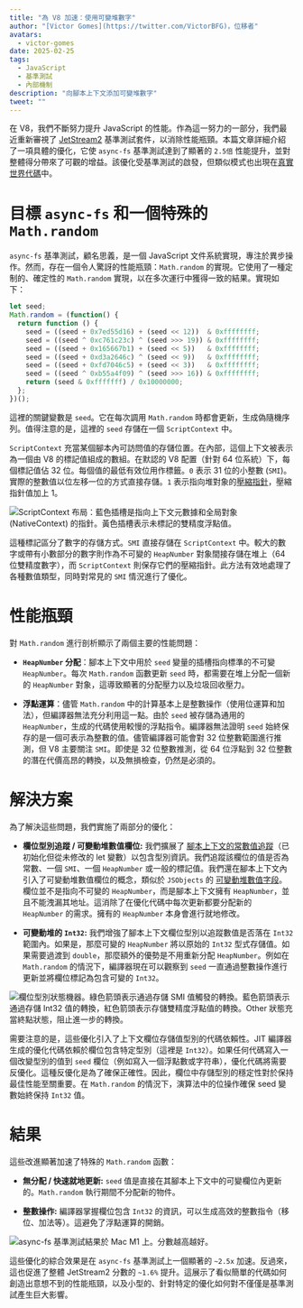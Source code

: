 ```yaml
---
title: "為 V8 加速：使用可變堆數字"
author: "[Victor Gomes](https://twitter.com/VictorBFG)，位移者"
avatars:
  - victor-gomes
date: 2025-02-25
tags:
  - JavaScript
  - 基準測試
  - 內部機制
description: "向腳本上下文添加可變堆數字"
tweet: ""
---
```


在 V8，我們不斷努力提升 JavaScript 的性能。作為這一努力的一部分，我們最近重新審視了 [JetStream2](https://browserbench.org/JetStream2.1/) 基準測試套件，以消除性能瓶頸。本篇文章詳細介紹了一項具體的優化，它使 `async-fs` 基準測試達到了顯著的 `2.5倍` 性能提升，並對整體得分帶來了可觀的增益。該優化受基準測試的啟發，但類似模式也出現在[真實世界代碼](https://github.com/WebAssembly/binaryen/blob/3339c1f38da5b68ce8bf410773fe4b5eee451ab8/scripts/fuzz_shell.js#L248)中。

<!--truncate-->
# 目標 `async-fs` 和一個特殊的 `Math.random`

`async-fs` 基準測試，顧名思義，是一個 JavaScript 文件系統實現，專注於異步操作。然而，存在一個令人驚訝的性能瓶頸：`Math.random` 的實現。它使用了一種定制的、確定性的 `Math.random` 實現，以在多次運行中獲得一致的結果。實現如下：

```js
let seed;
Math.random = (function() {
  return function () {
    seed = ((seed + 0x7ed55d16) + (seed << 12))  & 0xffffffff;
    seed = ((seed ^ 0xc761c23c) ^ (seed >>> 19)) & 0xffffffff;
    seed = ((seed + 0x165667b1) + (seed << 5))   & 0xffffffff;
    seed = ((seed + 0xd3a2646c) ^ (seed << 9))   & 0xffffffff;
    seed = ((seed + 0xfd7046c5) + (seed << 3))   & 0xffffffff;
    seed = ((seed ^ 0xb55a4f09) ^ (seed >>> 16)) & 0xffffffff;
    return (seed & 0xfffffff) / 0x10000000;
  };
})();
```

這裡的關鍵變數是 `seed`。它在每次調用 `Math.random` 時都會更新，生成偽隨機序列。值得注意的是，這裡的 `seed` 存儲在一個 `ScriptContext` 中。

`ScriptContext` 充當某個腳本內可訪問值的存儲位置。在內部，這個上下文被表示為一個由 V8 的標記值組成的數組。在默認的 V8 配置（針對 64 位系統）下，每個標記值佔 32 位。每個值的最低有效位用作標籤。`0` 表示 31 位的小整數 (`SMI`)。實際的整數值以位左移一位的方式直接存儲。`1` 表示指向堆對象的[壓縮指針](https://v8.dev/blog/pointer-compression)，壓縮指針值加上 1。

![`ScriptContext` 布局：藍色插槽是指向上下文元數據和全局對象 (`NativeContext`) 的指針。黃色插槽表示未標記的雙精度浮點值。](/_img/mutable-heap-number/script-context.svg)

這種標記區分了數字的存儲方式。`SMI` 直接存儲在 `ScriptContext` 中。較大的數字或帶有小數部分的數字則作為不可變的 `HeapNumber` 對象間接存儲在堆上（64 位雙精度數字），而 `ScriptContext` 則保存它們的壓縮指針。此方法有效地處理了各種數值類型，同時對常見的 `SMI` 情況進行了優化。

# 性能瓶頸

對 `Math.random` 進行剖析顯示了兩個主要的性能問題：

- **`HeapNumber` 分配**：腳本上下文中用於 `seed` 變量的插槽指向標準的不可變 `HeapNumber`。每次 `Math.random` 函數更新 `seed` 時，都需要在堆上分配一個新的 `HeapNumber` 對象，這導致顯著的分配壓力以及垃圾回收壓力。

- **浮點運算**：儘管 `Math.random` 中的計算基本上是整數操作（使用位運算和加法），但編譯器無法充分利用這一點。由於 `seed` 被存儲為通用的 `HeapNumber`，生成的代碼使用較慢的浮點指令。編譯器無法證明 `seed` 始終保存的是一個可表示為整數的值。儘管編譯器可能會對 32 位整數範圍進行推測，但 V8 主要關注 `SMI`。即使是 32 位整數推測，從 64 位浮點到 32 位整數的潛在代價高昂的轉換，以及無損檢查，仍然是必須的。

# 解決方案

為了解決這些問題，我們實施了兩部分的優化：

- **欄位型別追蹤 / 可變動堆數值欄位:** 我們擴展了 [腳本上下文的常數值追蹤](https://issues.chromium.org/u/2/issues/42203515)（已初始化但從未修改的 let 變數）以包含型別資訊。我們追蹤該欄位的值是否為常數、一個 `SMI`、一個 `HeapNumber` 或一般的標記值。我們還在腳本上下文內引入了可變動堆數值欄位的概念，類似於 `JSObjects` 的 [可變動堆數值字段](https://v8.dev/blog/react-cliff#smi-heapnumber-mutableheapnumber)。欄位並不是指向不可變的 `HeapNumber`，而是腳本上下文擁有 `HeapNumber`，並且不能洩漏其地址。這消除了在優化代碼中每次更新都要分配新的 `HeapNumber` 的需求。擁有的 `HeapNumber` 本身會進行就地修改。

- **可變動堆的 `Int32`:** 我們增強了腳本上下文欄位型別以追蹤數值是否落在 `Int32` 範圍內。如果是，那麼可變的 `HeapNumber` 將以原始的 `Int32` 型式存儲值。如果需要過渡到 `double`，那麼額外的優勢是不用重新分配 `HeapNumber`。例如在 `Math.random` 的情況下，編譯器現在可以觀察到 `seed` 一直通過整數操作進行更新並將欄位標記為包含可變的 `Int32`。

![欄位型別狀態機器。綠色箭頭表示通過存儲 `SMI` 值觸發的轉換。藍色箭頭表示通過存儲 `Int32` 值的轉換，紅色箭頭表示存儲雙精度浮點值的轉換。`Other` 狀態充當終點狀態，阻止進一步的轉換。](/_img/mutable-heap-number/transitions.svg)

需要注意的是，這些優化引入了上下文欄位存儲值型別的代碼依賴性。JIT 編譯器生成的優化代碼依賴於欄位包含特定型別（這裡是 `Int32`）。如果任何代碼寫入一個改變型別的值到 `seed` 欄位（例如寫入一個浮點數或字符串），優化代碼將需要反優化。這種反優化是為了確保正確性。因此，欄位中存儲型別的穩定性對於保持最佳性能至關重要。在 `Math.random` 的情況下，演算法中的位操作確保 seed 變數始終保持 `Int32` 值。

# 結果

這些改進顯著加速了特殊的 `Math.random` 函數：

- **無分配 / 快速就地更新:** `seed` 值是直接在其腳本上下文中的可變欄位內更新的。`Math.random` 執行期間不分配新的物件。

- **整數操作:** 編譯器掌握欄位包含 `Int32` 的資訊，可以生成高效的整數指令（移位、加法等）。這避免了浮點運算的開銷。

![`async-fs` 基準測試結果於 Mac M1 上。分數越高越好。](/_img/mutable-heap-number/result.png)

這些優化的綜合效果是在 `async-fs` 基準測試上一個顯著的 `~2.5x` 加速。反過來，這也促進了整體 JetStream2 分數的 `~1.6%` 提升。這展示了看似簡單的代碼如何創造出意想不到的性能瓶頸，以及小型的、針對特定的優化如何對不僅僅是基準測試產生巨大影響。

